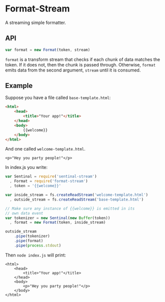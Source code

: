 # Format-Stream #

A streaming simple formatter. 

## API ##

```javascript
var format = new Format(token, stream)
```

`format` is a transform stream that checks if each chunk of data matches the
token. If it does not, then the chunk is passed through. Otherwise, `format`
emits data from the second argument, `stream` until it is consumed.

## Example ##
Suppose you have a file called `base-template.html`:
```html 
<html>
    <head>
        <title>"Your app!"</title>
    </head>
    <body>
        {{welcome}}
    </body>
</html>
```

And one called `welcome-template.html`.
```
<p>"Hey you party people!"</p>
```

In index.js you write:
```javascript
var Sentinal = require('sentinal-stream')
  , Format = require('format-stream')
  , token = '{{welcome}}'

var inside_stream = fs.createReadStream('welcome-template.html')
  , outside_stream = fs.createReadStream('base-template.html')

// Make sure any instance of {{welcome}} is emitted in its
// own data event
var tokenizer = new Sentinal(new Buffer(token)) 
  , format = new Format(token, inside_stream)

outside_stream
    .pipe(tokenizer)
    .pipe(format)
    .pipe(process.stdout)
```

Then `node index.js` will print:

```
<html>
    <head>
        <title>"Your app!"</title>
    </head>
    <body>
        <p>"Hey you party people!"</p>
    </body>
</html>
```
